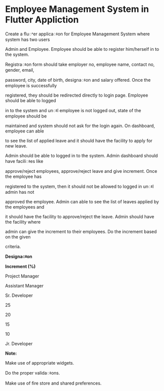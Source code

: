 # Employee Management System in Flutter Appliction

Create a ﬂuꢀer applicaꢁon for Employee Management System where system has two users

Admin and Employee. Employee should be able to register him/herself in to the system.

Registraꢁon form should take employer no, employee name, contact no, gender, email,

password, city, date of birth, designaꢁon and salary oﬀered. Once the employee is successfully

registered, they should be redirected directly to login page. Employee should be able to logged

in to the system and unꢁl employee is not logged out, state of the employee should be

maintained and system should not ask for the login again. On dashboard, employee can able

to see the list of applied leave and it should have the facility to apply for new leave.

Admin should be able to logged in to the system. Admin dashboard should have faciliꢁes like

approve/reject employees, approve/reject leave and give increment. Once the employee has

registered to the system, then it should not be allowed to logged in unꢁl admin has not

approved the employee. Admin can able to see the list of leaves applied by the employees and

it should have the facility to approve/reject the leave. Admin should have the facility where

admin can give the increment to their employees. Do the increment based on the given

criteria.

**Designaꢁon**

**Increment (%)**

Project Manager

Assistant Manager

Sr. Developer

25

20

15

10

Jr. Developer

**Note:**

Make use of appropriate widgets.

Do the proper validaꢁons.

Make use of ﬁre store and shared preferences.

